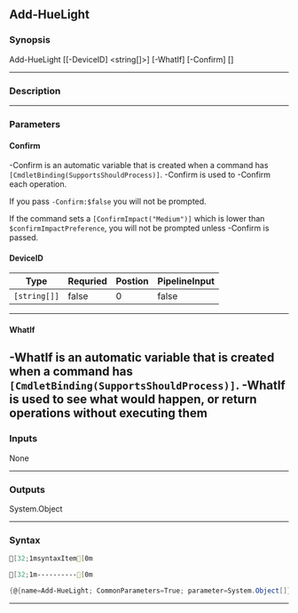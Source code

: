
Add-HueLight
------------
### Synopsis

Add-HueLight [[-DeviceID] <string[]>] [-WhatIf] [-Confirm] [<CommonParameters>]


---
### Description
---
### Parameters
#### **Confirm**
-Confirm is an automatic variable that is created when a command has ```[CmdletBinding(SupportsShouldProcess)]```.
-Confirm is used to -Confirm each operation.
    
If you pass ```-Confirm:$false``` you will not be prompted.
    
    
If the command sets a ```[ConfirmImpact("Medium")]``` which is lower than ```$confirmImpactPreference```, you will not be prompted unless -Confirm is passed.

#### **DeviceID**

|Type            |Requried|Postion|PipelineInput|
|----------------|--------|-------|-------------|
|```[string[]]```|false   |0      |false        |
---
#### **WhatIf**
-WhatIf is an automatic variable that is created when a command has ```[CmdletBinding(SupportsShouldProcess)]```.
-WhatIf is used to see what would happen, or return operations without executing them
---
### Inputs
None


---
### Outputs
System.Object


---
### Syntax
```PowerShell
[32;1msyntaxItem[0m
```
```PowerShell
[32;1m----------[0m
```
```PowerShell
{@{name=Add-HueLight; CommonParameters=True; parameter=System.Object[]}}
```
---


